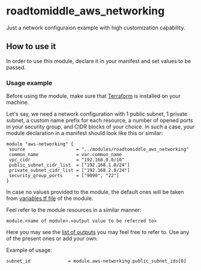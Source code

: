 # roadtomiddle_aws_networking

Just a network configuraion example with high customization capability.

## How to use it

In order to use this module, declare it in your manifest and set values to be passed.

### Usage example
Before using the module, make sure that [Terraform](https://developer.hashicorp.com/terraform/tutorials/aws-get-started/install-cli) is installed on your machine. 

Let's say, we need a network configuration with 1 public subnet, 1 private subnet, a custom name prefix for each resource, a number of opened ports in your security group, and CIDR blocks of your choice. In such a case, your module declaration in a manifest should look like this or similar:

 ```
module "aws-networking" {
  source                   = "../modules/roadtomiddle_aws_networking"
  common_name              = var.common_name
  vpc_cidr                 = "192.168.0.0/16"
  public_subnet_cidr_list  = ["192.168.1.0/24"]
  private_subnet_cidr_list = ["192.168.2.0/24"]
  security_group_ports     = ["9090", "22"]
}
 ```
 
 In case no values provided to the module, the default ones will be taken from [variables.tf file](https://github.com/1tacticalretard/road_to_middle/blob/master/terraform/modules/roadtomiddle_aws_networking/variables.tf) of the module.

Feel refer to the module resources in a similar manner:
```
module.<name of module>.<output value to be referred to>
```

Here you may see the [list of outputs](https://github.com/1tacticalretard/road_to_middle/blob/master/terraform/modules/roadtomiddle_aws_networking/outputs.tf) you may feel free to refer to. Use any of the present ones or add your own.

Example of usage:
```
subnet_id              = module.aws-networking.public_subnet_ids[0]
```
